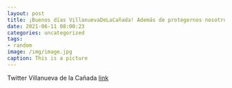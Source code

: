 ```yaml
---
layout: post
title: ¡Buenos días VillanuevaDeLaCañada! Además de protegernos nosotros, tenemos que cuidar nuestro entorno. Es importante desechar c...
date: 2021-06-11 08:00:23
categories: uncategorized
tags:
- random
image: /img/image.jpg
caption: This is a picture
---
```

Twitter Villanueva de la Cañada [link](https://twitter.com/AytoVDLCanada/status/1403259824440229899)
